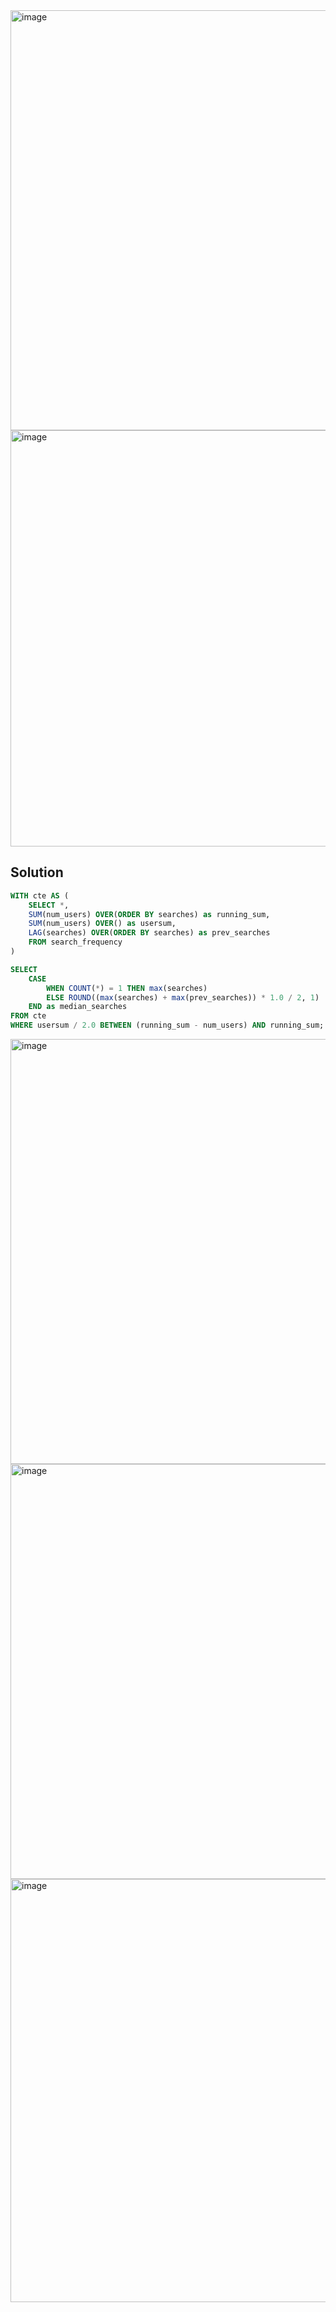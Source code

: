 <img width="672" alt="image" src="https://github.com/htta17/leetcode/assets/12803690/9c9d20a4-2d54-4f82-b7f0-9252fbc8a1c4">
<img width="666" alt="image" src="https://github.com/htta17/leetcode/assets/12803690/d22e57ec-e095-4989-8e36-eb99b7d3b899">

## Solution

```sql
WITH cte AS (
    SELECT *,
    SUM(num_users) OVER(ORDER BY searches) as running_sum,
    SUM(num_users) OVER() as usersum,
    LAG(searches) OVER(ORDER BY searches) as prev_searches
    FROM search_frequency
)

SELECT 
    CASE
        WHEN COUNT(*) = 1 THEN max(searches)
        ELSE ROUND((max(searches) + max(prev_searches)) * 1.0 / 2, 1)
    END as median_searches
FROM cte
WHERE usersum / 2.0 BETWEEN (running_sum - num_users) AND running_sum;
```

<img width="680" alt="image" src="https://github.com/htta17/leetcode/assets/12803690/869371ce-e319-4819-aa92-adf5cd094b96">
<img width="664" alt="image" src="https://github.com/htta17/leetcode/assets/12803690/b1044e36-97db-4d12-b681-de3b48ea4bf1">
<img width="677" alt="image" src="https://github.com/htta17/leetcode/assets/12803690/0e3ef83c-1bda-41fe-a5bd-b9c368edcbe3">




